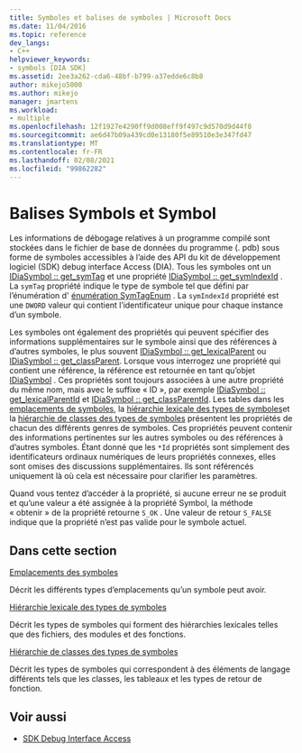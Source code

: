 ```yaml
---
title: Symboles et balises de symboles | Microsoft Docs
ms.date: 11/04/2016
ms.topic: reference
dev_langs:
- C++
helpviewer_keywords:
- symbols [DIA SDK]
ms.assetid: 2ee3a262-cda6-48bf-b799-a37edde6c8b8
author: mikejo5000
ms.author: mikejo
manager: jmartens
ms.workload:
- multiple
ms.openlocfilehash: 12f1927e4290ff9d008eff9f497c9d570d9d44f8
ms.sourcegitcommit: ae6d47b09a439cd0e13180f5e89510e3e347fd47
ms.translationtype: MT
ms.contentlocale: fr-FR
ms.lasthandoff: 02/08/2021
ms.locfileid: "99862282"
---
```

# <a name="symbols-and-symbol-tags"></a>Balises Symbols et Symbol
Les informations de débogage relatives à un programme compilé sont stockées dans le fichier de base de données du programme (. pdb) sous forme de symboles accessibles à l’aide des API du kit de développement logiciel (SDK) debug interface Access (DIA). Tous les symboles ont un [IDiaSymbol :: get_symTag](../../debugger/debug-interface-access/idiasymbol-get-symtag.md) et une propriété [IDiaSymbol :: get_symIndexId](../../debugger/debug-interface-access/idiasymbol-get-symindexid.md) . La `symTag` propriété indique le type de symbole tel que défini par l’énumération d' [énumération SymTagEnum](../../debugger/debug-interface-access/symtagenum.md) . La `symIndexId` propriété est une `DWORD` valeur qui contient l’identificateur unique pour chaque instance d’un symbole.

 Les symboles ont également des propriétés qui peuvent spécifier des informations supplémentaires sur le symbole ainsi que des références à d’autres symboles, le plus souvent [IDiaSymbol :: get_lexicalParent](../../debugger/debug-interface-access/idiasymbol-get-lexicalparent.md) ou [IDiaSymbol :: get_classParent](../../debugger/debug-interface-access/idiasymbol-get-classparent.md). Lorsque vous interrogez une propriété qui contient une référence, la référence est retournée en tant qu’objet [IDiaSymbol](../../debugger/debug-interface-access/idiasymbol.md) . Ces propriétés sont toujours associées à une autre propriété du même nom, mais avec le suffixe « ID », par exemple [IDiaSymbol :: get_lexicalParentId](../../debugger/debug-interface-access/idiasymbol-get-lexicalparentid.md) et [IDiaSymbol :: get_classParentId](../../debugger/debug-interface-access/idiasymbol-get-classparentid.md). Les tables dans les [emplacements de symboles](../../debugger/debug-interface-access/symbol-locations.md), la [hiérarchie lexicale des types de symboles](../../debugger/debug-interface-access/lexical-hierarchy-of-symbol-types.md)et la [hiérarchie de classes des types de symboles](../../debugger/debug-interface-access/class-hierarchy-of-symbol-types.md) présentent les propriétés de chacun des différents genres de symboles. Ces propriétés peuvent contenir des informations pertinentes sur les autres symboles ou des références à d’autres symboles. Étant donné que les `*Id` propriétés sont simplement des identificateurs ordinaux numériques de leurs propriétés connexes, elles sont omises des discussions supplémentaires. Ils sont référencés uniquement là où cela est nécessaire pour clarifier les paramètres.

 Quand vous tentez d’accéder à la propriété, si aucune erreur ne se produit et qu’une valeur a été assignée à la propriété Symbol, la méthode « obtenir » de la propriété retourne `S_OK` . Une valeur de retour `S_FALSE` indique que la propriété n’est pas valide pour le symbole actuel.

## <a name="in-this-section"></a>Dans cette section

[Emplacements des symboles](../../debugger/debug-interface-access/symbol-locations.md)

Décrit les différents types d’emplacements qu’un symbole peut avoir.

[Hiérarchie lexicale des types de symboles](../../debugger/debug-interface-access/lexical-hierarchy-of-symbol-types.md)

Décrit les types de symboles qui forment des hiérarchies lexicales telles que des fichiers, des modules et des fonctions.

[Hiérarchie de classes des types de symboles](../../debugger/debug-interface-access/class-hierarchy-of-symbol-types.md)

Décrit les types de symboles qui correspondent à des éléments de langage différents tels que les classes, les tableaux et les types de retour de fonction.

## <a name="see-also"></a>Voir aussi

- [SDK Debug Interface Access](../../debugger/debug-interface-access/debug-interface-access-sdk.md)